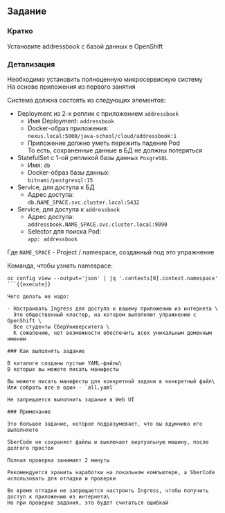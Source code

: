 ## Задание

### Кратко

Установите addressbook с базой данных в OpenShift

### Детализация

Необходимо установить полноценную микросервисную систему\
На основе приложения из первого занятия

Система должна состоять из следующих элементов:

- Deployment из 2-х реплик с приложением `addressbook`
    - Имя Deployment: `addressbook`
    - Docker-образ приложения: \
      `nexus.local:5000/java-school/cloud/addressbook:1`
    - Приложение должно уметь пережить падение Pod\
      То есть, сохраненные данные в БД не должны потеряться
- StatefulSet с 1-ой репликой базы данных `PosgreSQL`
    - Имя: `db`
    - Docker-образ базы данных: \
      `bitnami/postgresql:15`
- Service, для доступа к БД
    - Адрес доступа: \
      `db.NAME_SPACE.svc.cluster.local:5432`
- Service, для доступа к `addressbook`
    - Адрес доступа: \
      `addressbook.NAME_SPACE.svc.cluster.local:9090`
    - Selector для поиска Pod: \
      `app: addressbook`

Где `NAME_SPACE` - Project / namespace, созданный под это упражнение

Команда, чтобы узнать namespace:

```
oc config view --output='json' | jq '.contexts[0].context.namespace'
```{{execute}}

Чего делать не надо:

- Настраивать Ingress для доступа к вашему приложению из интернета \
  Это общественный кластер, на котором выполняют упражнению с OpenShift \
  Все студенты СберУниверситета \
  К сожалению, нет возможности обеспечить всех уникальным доменным именем

### Как выполнять задание

В каталоге созданы пустые YAML-файлы\
В которых вы можете писать манифесты

Вы можете писать манифесты для конкретной задачи в конкретный файл\
Или собрать все в один - `all.yaml`

Не запрещается выполнить задание в Web UI

### Примечание

Это большое задание, которое подразумевает, что вы вдумчиво его выполняете

SberCode не сохраняет файлы и выключает виртуальную машину, после долгого простоя

Полная проверка занимает 2 минуты

Рекомендуется хранить наработки на локальном компьютере, а SberCode использовать для отладки и проверки

Во время отладки не запрещается настроить Ingress, чтобы получить доступ к приложению из интернета\
Но при проверке задания, это будет считаться ошибкой